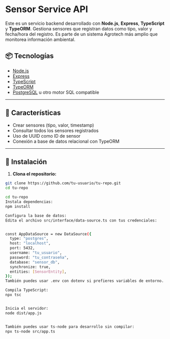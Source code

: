 # Sensor Service API

Este es un servicio backend desarrollado con **Node.js**, **Express**, **TypeScript** y **TypeORM**. Gestiona sensores que registran datos como tipo, valor y fecha/hora del registro. Es parte de un sistema Agrotech más amplio que monitorea información ambiental.

## 📦 Tecnologías

- [Node.js](https://nodejs.org/)
- [Express](https://expressjs.com/)
- [TypeScript](https://www.typescriptlang.org/)
- [TypeORM](https://typeorm.io/)
- [PostgreSQL](https://www.postgresql.org/) u otro motor SQL compatible

---

## 📝 Características

- Crear sensores (tipo, valor, timestamp)
- Consultar todos los sensores registrados
- Uso de UUID como ID de sensor
- Conexión a base de datos relacional con TypeORM

---

## 🚀 Instalación

1. **Clona el repositorio:**

```bash
git clone https://github.com/tu-usuario/tu-repo.git
cd tu-repo

cd tu-repo
Instala dependencias:
npm install

Configura la base de datos:
Edita el archivo src/interface/data-source.ts con tus credenciales:


const AppDataSource = new DataSource({
  type: "postgres",
  host: "localhost",
  port: 5432,
  username: "tu_usuario",
  password: "tu_contraseña",
  database: "sensor_db",
  synchronize: true,
  entities: [SensorEntity],
});
También puedes usar .env con dotenv si prefieres variables de entorno.

Compila TypeScript:
npx tsc


Inicia el servidor:
node dist/app.js


También puedes usar ts-node para desarrollo sin compilar:
npx ts-node src/app.ts